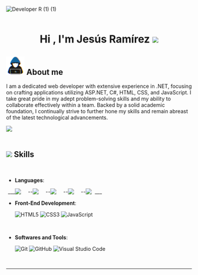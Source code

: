 ![Developer R (1) (1)](https://github.com/jesusd21/jesusd21/assets/83063147/bed1af92-9352-4d2d-8e85-9d7fea4eb1bf)
 <br>
 <br>
<h1 align="center"><b>Hi , I'm Jesús Ramírez </b><img src="https://media.giphy.com/media/hvRJCLFzcasrR4ia7z/giphy.gif" width="35"></h1>
<!--  -->
	
## <picture><img src = "https://github.com/0xAbdulKhalid/0xAbdulKhalid/raw/main/assets/mdImages/about_me.gif" width = 50px></picture> **About me**

<p>I am a dedicated web developer with extensive experience in .NET, focusing on
crafting applications utilizing ASP.NET, C#, HTML, CSS, and JavaScript. I take
great pride in my adept problem-solving skills and my ability to collaborate
effectively within a team. Backed by a solid academic foundation, I continually
strive to further hone my skills and remain abreast of the latest technological
advancements.</p>
<img src="https://user-images.githubusercontent.com/73097560/115834477-dbab4500-a447-11eb-908a-139a6edaec5c.gif"><br><br>

## <img src="https://media2.giphy.com/media/QssGEmpkyEOhBCb7e1/giphy.gif?cid=ecf05e47a0n3gi1bfqntqmob8g9aid1oyj2wr3ds3mg700bl&rid=giphy.gif" width ="25"><b> Skills</b>
<br>

<p align="center">

- **Languages**:
<div style="display: flex; justify-content: flex-start; margin-left: 5px;">
___
    <img src="https://github.com/durgeshsamariya/awesome-github-profile-readme-templates/assets/83063147/8ff49271-1d28-4431-9b06-2906de16ccf5" style="margin-right: 10px;" width="25">
	--
    <img src="https://github.com/durgeshsamariya/awesome-github-profile-readme-templates/assets/83063147/894a2399-6b52-497e-bc43-9c6e60c7a0e0" style="margin-right: 10px;" width="25">
	--
    <img src="https://github.com/durgeshsamariya/awesome-github-profile-readme-templates/assets/83063147/957512b0-2fb6-416c-98c9-7c0a38dfc97c" style="margin-right: 10px;" width="25">
	--
    <img src="https://github.com/durgeshsamariya/awesome-github-profile-readme-templates/assets/83063147/c72f3634-e004-429c-974b-b5cf2d2a04cc" style="margin-right: 10px;" width="25">
	--
    <img src="https://github.com/durgeshsamariya/awesome-github-profile-readme-templates/assets/83063147/36e4ecb5-5c26-4c50-b2f4-a292645f2ae6" width="25">
___
</div>


    
- **Front-End Development**:

   ![HTML5](https://img.shields.io/badge/HTML5%20-%23E34F26.svg?style=for-the-badge&logo=html5&logoColor=white)
   ![CSS3](https://img.shields.io/badge/CSS%20-%231572B6.svg?style=for-the-badge&logo=css3&logoColor=white)
   ![JavaScript](https://img.shields.io/badge/JavaScript%20-%23F7DF1E.svg?style=for-the-badge&logo=javascript&logoColor=black)

<br>

- **Softwares and Tools**:

    ![Git](https://img.shields.io/badge/git-%23F05033.svg?style=for-the-badge&logo=git&logoColor=white)
    ![GitHub](https://img.shields.io/badge/github-%23121011.svg?style=for-the-badge&logo=github&logoColor=white)
    ![Visual Studio Code](https://img.shields.io/badge/Visual%20Studio%20Code-0078d7.svg?style=for-the-badge&logo=visual-studio-code&logoColor=white)

<br>

-----


